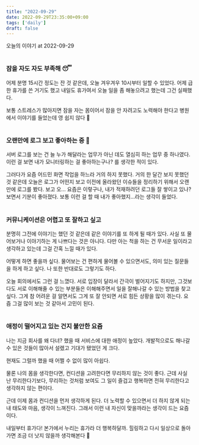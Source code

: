 ```yaml
---
title: "2022-09-29"
date: 2022-09-29T23:35:00+09:00
tags: ['daily']
draft: false
---
```

오늘의 이야기 at 2022-09-29
<!--more--> 

#
### 잠을 자도 자도 부족해 😴
어제 분명 15시간 정도는 잔 것 같은데, 오늘 겨우겨우 10시부터 일할 수 있었다. 
어제 급한 휴가를 쓴 거기도 했고 내일도 휴가여서 오늘 일을 좀 해놓으려고 했는데 그건 실패했다.

보통 스트레스가 많아지면 잠을 자는 몸이어서 잠을 안 자려고도 노력해야 한다고 병원에서 이야기를 들었는데 영 쉽지 않다 🥲


#
### 오랜만에 로그 보고 좋아하는 중 💬
서버 로그를 보는 건 늘 누가 해달라는 업무가 아닌 데도 열심히 하는 업무 중 하나였다. 
이런 걸 보면 내가 모니터링하는 걸 좋아하는구나? 를 생각한 적이 있다.

그러다가 요즘 어드민 화면 작업을 하느라 거의 하지 못했다.
거의 한 달간 보지 못했던 것 같은데 오늘은 로그가 어떤지 보고 이전에 올라왔던 이슈들을 정리하기 위해서 오랜만에 로그를 봤다. 
보고 오... 요즘은 이렇구나, 내가 적재하려던 로그들 잘 쌓이고 있나? 보면서 기분이 좋아졌다. 
보통 이런 걸 할 때 내가 좋아했지...라는 생각이 들었다.


#
### 커뮤니케이션은 어렵고 또 잘하고 싶고
분명히 그전에 이야기는 했던 것 같은데 같은 이야기를 또 하게 될 때가 있다. 
사실 또 물어보거나 이야기하는 게 나쁘다는 것은 아니다. 
다만 아는 척을 하는 건 무서운 일이라고 생각하고 있는데 그걸 간혹 느낄 때가 있다.

어떻게 하면 좋을까 싶다. 
물어보는 건 편하게 물어볼 수 있으면서도, 의미 있는 질문들을 하게 하고 싶다.
나 또한 반대로도 그렇기도 하다.

오늘 회의에서도 그런 걸 느꼈다. 
서로 입장이 달라서 간극이 벌어지기도 하지만, 그것보다도 서로 이해해줄 수 있는 부분들은 이해해주면서 일을 잘해나갈 수 있는 방법을 찾고 싶다. 
그게 참 어려운 걸 알면서도 그게 또 잘 안되면 서로 힘든 상황을 많이 겪는다. 
요즘 그걸 많이 보는 것 같아서 고민이 된다.


#
### 애정이 떨어지고 있는 건지 불안한 요즘
나는 지금 회사를 왜 다녀? 했을 때 서비스에 대한 애정이 높았다. 
개발적으로도 해나갈 수 있은 것들이 많아서 설렜고 기대가 됐었던 게 크다.

현재도 그럴까 했을 때 어쩔 수 없이 많이 아쉽다.

물론 나의 몸을 생각한다면, 컨디션을 고려한다면 무리하지 않는 것이 좋다. 
근데 사실 난 무리한다기보다, 무리하는 것처럼 보여도 그 일이 즐겁고 행복하면 전혀 무리한다고 생각하지 않는 편이다.

근데 이제 몸과 컨디션을 먼저 생각하게 된다. 
더 노력할 수 있으면서 더 하지 않게 되는 내 태도와 마음, 생각이 느껴진다. 
그래서 이런 내 자신이 맞을까라는 생각이 드는 요즘이다.

내일부터 휴가다! 본가에서 누리는 휴가라 더 행복하달까. 
힐링하고 다시 일상으로 돌아가면 조금 더 낫지 않을까 생각해본다 🙂
